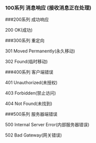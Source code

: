 

### 100系列 消息响应 (接收消息正在处理)

###200系列 成功响应 

200 OK(成功) 

###300系列 重定向 

301 Moved Permanently(永久移动) 

302 Found(临时移动) 

###400系列 客户端错误 

401 Unauthorized(未授权) 

403 Forbidden(禁止访问) 

404 Not Found(未找到) 

###500系列 服务器端错误 

500 Internal Server Error(内部服务器错误) 

502 Bad Gateway(网关错误) 

